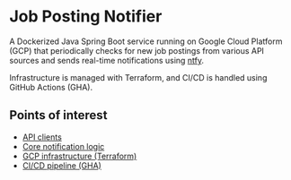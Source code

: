 # Job Posting Notifier
A Dockerized Java Spring Boot service running on Google Cloud Platform (GCP) that periodically checks for new job postings from various API sources and sends real-time notifications using [ntfy](https://ntfy.sh/).

Infrastructure is managed with Terraform, and CI/CD is handled using GitHub Actions (GHA).

## Points of interest
- [API clients](src/main/java/com/lvnlx/job/posting/notifier/client)
- [Core notification logic](src/main/java/com/lvnlx/job/posting/notifier/service/JobPostingNotifier.java)
- [GCP infrastructure (Terraform)](/terraform)
- [CI/CD pipeline (GHA)](.github/workflows/deploy.yml)
